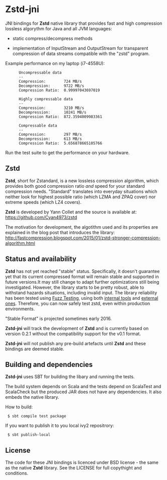 Zstd-jni
========

JNI bindings for **Zstd** native library that provides fast and high
compression lossless algorythm for Java and all JVM languages:

* static compress/decompress methods

* implementation of InputStream and OutputStream for transparent compression
of data streams compatible with the "zstd" program.

Example performance on my laptop (i7-4558U):

```
      Uncompressable data
      --
      Compression:        724 MB/s
      Decompression:      9722 MB/s
      Compression Ratio:  0.99997043697019

      Highly compressable data
      --
      Compression:        3210 MB/s
      Decompression:      10241 MB/s
      Compression Ratio:  872.3594009983361

      Compressable data
      --
      Compression:        297 MB/s
      Decompression:      613 MB/s
      Compression Ratio:  5.656878665105766
```

Run the test suite to get the performance on your hardware.


Zstd
----

**Zstd**, short for Zstandard, is a new lossless compression algorithm, which
provides both good compression ratio _and_ speed for your standard compression
needs. "Standard" translates into everyday situations which neither look for
highest possible ratio (which LZMA and ZPAQ cover) nor extreme speeds (which
LZ4 covers).

**Zstd** is developed by Yann Collet and the source is available at:
https://github.com/Cyan4973/zstd

The motivation for development, the algotithm used and its properties are
explained in the blog post that introduces the library:
http://fastcompression.blogspot.com/2015/01/zstd-stronger-compression-algorithm.html

Status and availability
-----------------------

**Zstd** has not yet reached "stable" status. Specifically, it doesn't guarantee
yet that its current compressed format will remain stable and supported in future
versions.It may still change to adapt further optimizations still being investigated.
However, the library starts to be pretty robust, able to withstand hazards situations,
including invalid input. The library reliability has been tested using
[Fuzz Testing](https://en.wikipedia.org/wiki/Fuzz_testing), using both
[internal tools](programs/fuzzer.c) and
[external ones](http://lcamtuf.coredump.cx/afl). Therefore, you can now safely test
zstd, even within production environments.

"Stable Format" is projected sometimes early 2016.

**Zstd-jni** will track the development of **Zstd** and is currently
based on version 0.2.1 without the compatibility support for the v0.1 format.

**Zstd-jni** will not publish any pre-build artefacts until **Zstd** and these
bindings are deemed stable.

Building and dependencies
-------------------------

**Zstd-jni** uses SBT for building the libary and running the tests.

The build system depends on Scala and the tests depend on ScalaTest and
ScalaCheck but the produced JAR does not have any dependencies. It also
embeds the native library.

How to build:

```
 $ sbt compile test package
```

If you want to publish it to you local ivy2 repositrory:

```
 $ sbt publish-local
```


License
-------

The code for these JNI bindings is licenced under BSD license - the same as
the native **Zstd** library. See the LICENSE for full copythight and
conditions.
